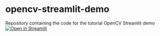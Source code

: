 # opencv-streamlit-demo
Repository containing the code for the tutorial OpenCV Streamlit demo
[![Open in Streamlit](https://static.streamlit.io/badges/streamlit_badge_black_white.svg)](https://share.streamlit.io/dingusagar/opencv-streamlit-demo/main/demo-app.py)
